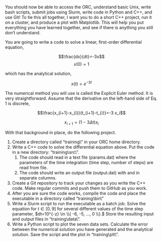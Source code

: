 You should now be able to access the ORC, understand basic Unix, write bash scripts, submit jobs using Slurm, write code in Python and C++, and use Git! To tie this all together, I want you to do a short C++ project, run it on a cluster, and produce a plot with Matplotlib. This will help you put everything you have learned together, and see if there is anything you still don’t understand.  

You are going to write a code to solve a linear, first-order differential equation,  

$$\frac{dx}{dt}=-3x$$
$$x(0) = 1$$
 
which has the analytical solution,

$$x(t)=e^{-3t}$$

The numerical method you will use is called the Explicit Euler method. It is very straightforward. Assume that the derivative on the left-hand side of Eq. 1 is discrete,

$$\frac{x_{i+1}-x_{i}}{t_{i+1}-t_{i}}=-3 x_i$$

$$x_{i+1}=(1-3\Delta t)x_i$$

With that background in place, do the following project.
1.	Create a directory called “training\” in your ORC home directory.
2.	Write a C++ code to solve the differential equation above. Put the code in a new directory: “training\src\”.
    1.	The code should read in a text file (params.dat) where the parameters of the time integration (time step, number of steps) are read from file.
    2.	The code should write an output file (output.dat) with  and  in separate columns.
3.	Create a Git repository to track your changes as you write the C++ code. Make regular commits and push them to GitHub as you work.
4.	After you are sure the code works, compile the code and place the executable in a directory called “training\bin\”
5.	Write a Slurm script to run the executable as a batch job. Solve the equation for $t \in [0,9]$ for several different values of the time step parameter, $dt=10^{-z} \in \\{ -6, -5, ..., 0 \\}.$ Store the resulting input and output files in “training\data\”.
6.	Write a Python script to plot the seven data sets. Calculate the error between the numerical solution you have generated and the analytical solution. Save the script and the plot in “training\plt\”.
